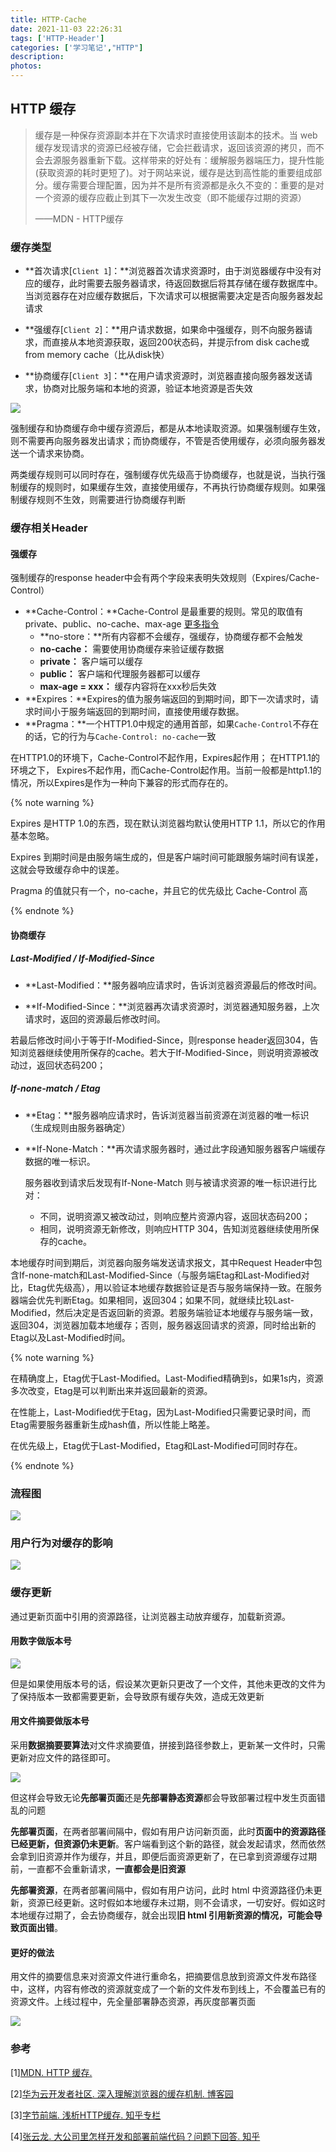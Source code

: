 ```yaml
---
title: HTTP-Cache
date: 2021-11-03 22:26:31
tags: ['HTTP-Header']
categories: ['学习笔记',"HTTP"]
description:
photos:
---
```


## HTTP 缓存

> 缓存是一种保存资源副本并在下次请求时直接使用该副本的技术。当 web 缓存发现请求的资源已经被存储，它会拦截请求，返回该资源的拷贝，而不会去源服务器重新下载。这样带来的好处有：缓解服务器端压力，提升性能(获取资源的耗时更短了)。对于网站来说，缓存是达到高性能的重要组成部分。缓存需要合理配置，因为并不是所有资源都是永久不变的：重要的是对一个资源的缓存应截止到其下一次发生改变（即不能缓存过期的资源）
>
> ——MDN - HTTP缓存

<!-- more -->

### 缓存类型

-  **首次请求[`Client 1`]：**浏览器首次请求资源时，由于浏览器缓存中没有对应的缓存，此时需要去服务器请求，待返回数据后将其存储在缓存数据库中。当浏览器存在对应缓存数据后，下次请求可以根据需要决定是否向服务器发起请求

- **强缓存[`Client 2`]：**用户请求数据，如果命中强缓存，则不向服务器请求，而直接从本地资源获取，返回200状态码，并提示from disk cache或from memory cache（比从disk快）

- **协商缓存[`Client 3`]：**在用户请求资源时，浏览器直接向服务器发送请求，协商对比服务端和本地的资源，验证本地资源是否失效

![](https://mdn.mozillademos.org/files/13771/HTTPStaleness.png)

强制缓存和协商缓存命中缓存资源后，都是从本地读取资源。如果强制缓存生效，则不需要再向服务器发出请求；而协商缓存，不管是否使用缓存，必须向服务器发送一个请求来协商。

两类缓存规则可以同时存在，强制缓存优先级高于协商缓存，也就是说，当执行强制缓存的规则时，如果缓存生效，直接使用缓存，不再执行协商缓存规则。如果强制缓存规则不生效，则需要进行协商缓存判断

### 缓存相关Header

#### 强缓存

强制缓存的response header中会有两个字段来表明失效规则（Expires/Cache-Control）

- **Cache-Control：**Cache-Control 是最重要的规则。常见的取值有private、public、no-cache、max-age [更多指令](https://developer.mozilla.org/zh-CN/docs/Web/HTTP/Headers/Cache-Control)
  - **no-store：**所有内容都不会缓存，强缓存，协商缓存都不会触发
  - **no-cache：** 需要使用协商缓存来验证缓存数据
  - **private：** 客户端可以缓存
  - **public：** 客户端和代理服务器都可以缓存
  - **max-age = xxx：** 缓存内容将在xxx秒后失效 
-  **Expires：**Expires的值为服务端返回的到期时间，即下一次请求时，请求时间小于服务端返回的到期时间，直接使用缓存数据。
- **Pragma：**一个HTTP1.0中规定的通用首部，如果`Cache-Control`不存在的话，它的行为与`Cache-Control: no-cache`一致

在HTTP1.0的环境下，Cache-Control不起作用，Expires起作用； 在HTTP1.1的环境之下， Expires不起作用，而Cache-Control起作用。当前一般都是http1.1的情况，所以Expires是作为一种向下兼容的形式而存在的。

{% note warning %}

Expires 是HTTP 1.0的东西，现在默认浏览器均默认使用HTTP 1.1，所以它的作用基本忽略。

Expires 到期时间是由服务端生成的，但是客户端时间可能跟服务端时间有误差，这就会导致缓存命中的误差。 

Pragma 的值就只有一个，no-cache，并且它的优先级比 Cache-Control 高

{% endnote %}

#### 协商缓存

##### Last-Modified / If-Modified-Since

- **Last-Modified：**服务器响应请求时，告诉浏览器资源最后的修改时间。

- **If-Modified-Since：**浏览器再次请求资源时，浏览器通知服务器，上次请求时，返回的资源最后修改时间。

若最后修改时间小于等于If-Modified-Since，则response header返回304，告知浏览器继续使用所保存的cache。若大于If-Modified-Since，则说明资源被改动过，返回状态码200；

#####  **If-none-match / Etag**

- **Etag：**服务器响应请求时，告诉浏览器当前资源在浏览器的唯一标识（生成规则由服务器确定）

- **If-None-Match：**再次请求服务器时，通过此字段通知服务器客户端缓存数据的唯一标识。

  服务器收到请求后发现有If-None-Match 则与被请求资源的唯一标识进行比对：
  - 不同，说明资源又被改动过，则响应整片资源内容，返回状态码200；
  - 相同，说明资源无新修改，则响应HTTP 304，告知浏览器继续使用所保存的cache。

本地缓存时间到期后，浏览器向服务端发送请求报文，其中Request Header中包含If-none-match和Last-Modified-Since（与服务端Etag和Last-Modified对比，Etag优先级高），用以验证本地缓存数据验证是否与服务端保持一致。在服务器端会优先判断Etag。如果相同，返回304；如果不同，就继续比较Last-Modified，然后决定是否返回新的资源。若服务端验证本地缓存与服务端一致，返回304，浏览器加载本地缓存；否则，服务器返回请求的资源，同时给出新的Etag以及Last-Modified时间。

{% note warning %}

在精确度上，Etag优于Last-Modified。Last-Modified精确到s，如果1s内，资源多次改变，Etag是可以判断出来并返回最新的资源。

在性能上，Last-Modified优于Etag，因为Last-Modified只需要记录时间，而Etag需要服务器重新生成hash值，所以性能上略差。

在优先级上，Etag优于Last-Modified，Etag和Last-Modified可同时存在。

{% endnote %}

### 流程图

![](https://pic1.zhimg.com/80/v2-b52f314c86e3e95459845589d4d35570_720w.jpg)

### 用户行为对缓存的影响

![](https://camo.githubusercontent.com/8f2d92c11ba6d11a95651ba11be7d87641be6476b4ab6d3b7883529aac20d71c/68747470733a2f2f6e6f74652e796f7564616f2e636f6d2f7977732f7075626c69632f7265736f757263652f62313163633264383230616332646331393931663863323339653362333734622f786d6c6e6f74652f5745425245534f5552434535663236633831633032623039333163313438336362396365356337346463612f383933)

### 缓存更新

通过更新页面中引用的资源路径，让浏览器主动放弃缓存，加载新资源。

#### 用数字做版本号

![](https://pic1.zhimg.com/80/8a8676e933478d1a73777d84a5de55f5_720w.jpg?source=1940ef5c)

但是如果使用版本号的话，假设某次更新只更改了一个文件，其他未更改的文件为了保持版本一致都需要更新，会导致原有缓存失效，造成无效更新

#### 用文件摘要做版本号

采用**数据摘要要算法**对文件求摘要值，拼接到路径参数上，更新某一文件时，只需更新对应文件的路径即可。

![](https://pic3.zhimg.com/80/5276595f41d6276e21e5bc1d25741680_720w.jpg?source=1940ef5c)

但这样会导致无论**先部署页面**还是**先部署静态资源**都会导致部署过程中发生页面错乱的问题

**先部署页面**，在两者部署间隔中，假如有用户访问新页面，此时**页面中的资源路径已经更新，但资源仍未更新**。客户端看到这个新的路径，就会发起请求，然而依然会拿到旧资源并作为缓存，并且，即便后面资源更新了，在已拿到资源缓存过期前，一直都不会重新请求，**一直都会是旧资源**

**先部署资源**，在两者部署间隔中，假如有用户访问，此时 html 中资源路径仍未更新，资源已经更新。这时假如本地缓存未过期，则不会请求，一切安好。假如这时本地缓存过期了，会去协商缓存，就会出现**旧 html 引用新资源的情况，可能会导致页面出错**。

#### 更好的做法

用文件的摘要信息来对资源文件进行重命名，把摘要信息放到资源文件发布路径中，这样，内容有修改的资源就变成了一个新的文件发布到线上，不会覆盖已有的资源文件。上线过程中，先全量部署静态资源，再灰度部署页面

![](https://pic4.zhimg.com/80/9b3a9df114d14a14130a70abf5733837_720w.jpg?source=1940ef5c)



### 参考

\[1][MDN. HTTP 缓存. ](https://developer.mozilla.org/zh-CN/docs/Web/HTTP/Caching)

\[2][华为云开发者社区. 深入理解浏览器的缓存机制. 博客园](https://www.cnblogs.com/huaweiyun/p/13390041.html)

\[3][字节前端. 浅析HTTP缓存. 知乎专栏](https://zhuanlan.zhihu.com/p/360512798)

\[4][张云龙. 大公司里怎样开发和部署前端代码？问题下回答. 知乎](https://www.zhihu.com/question/20790576/answer/32602154)

